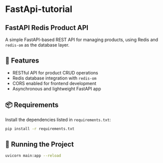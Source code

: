 # FastApi-tutorial

## FastAPI Redis Product API

A simple FastAPI-based REST API for managing products, using Redis and `redis-om` as the database layer.

## 🔧 Features

- RESTful API for product CRUD operations
- Redis database integration with `redis-om`
- CORS enabled for frontend development
- Asynchronous and lightweight FastAPI app

## 📦 Requirements

Install the dependencies listed in `requirements.txt`:
```bash
pip install -r requirements.txt
```

## 🚀 Running the Project
```bash
uvicorn main:app --reload
```

